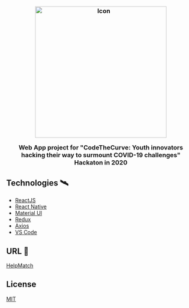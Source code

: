 <h3 align="center">
  <img width="350" src="https://cdn.discordapp.com/attachments/701905651198328902/704098729929605142/logo_health_match12.png" alt="Icon" />
  
  Web App project for "CodeTheCurve: Youth innovators hacking their way to surmount COVID-19 challenges" Hackaton in 2020
</h3>


## Technologies :artificial_satellite:
- [ReactJS](https://reactjs.org/)
- [React Native](https://facebook.github.io/react-native/)
- [Material UI](https://material-ui.com/)
- [Redux](https://redux.js.org/)
- [Axios](https://github.com/axios/axios)
- [VS Code](https://code.visualstudio.com/) 


## URL :link:
[HelpMatch](https://helpmatch-e84e2.web.app/)


## License
[MIT](https://choosealicense.com/licenses/mit/)
